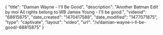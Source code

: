 {
    "title": "Damian Wayne - I'll Be Good",
    "description": "Another Batman Edit by moi All rights belong to WB James Young - I'll be good.",
    "videoid": "68815875",
    "date_created": "1470417588",
    "date_modified": "1477071875",
    "type": "captivate",
    "layout": "video",
    "url": "\/v\/damian-wayne-i-ll-be-good\/-68815875"
}